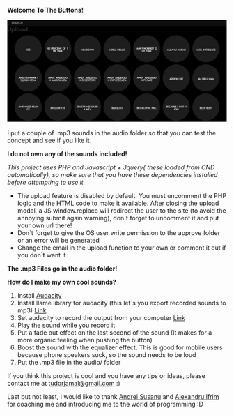 **Welcome To The Buttons!**

![alt text](buttons.JPG)

I put a couple of .mp3 sounds in the audio folder so that you can test the concept and see if you like it.

**I do not own any of the sounds included!**

*This project uses PHP and Javascript + Jquery( these loaded from CND automatically), so make sure that you have these dependencies installed before attempting to use it*

 - The upload feature is disabled by default. You must uncomment the PHP logic and the HTML code to make it available. After closing the upload modal, a JS window.replace will redirect the user to the site (to avoid the annoying submit again warning), don`t forget to uncomment it and put your own url there!
 - Don`t forget to give the OS user write permission to the approve folder or an error will be generated
 - Change the email in the upload function to your own or comment it out if you don`t want it
 
**The .mp3 Files go in the audio folder!**

**How do I make my own cool sounds?**

1. Install [Audacity](http://www.audacityteam.org/) 
2. Install llame library for audacity (this let`s you export recorded sounds to mp3) [Link](http://old.audacityteam.org/help/faq_i18n?s=install&i=lame-mp3&lang=hu)
3. Set audacity to record the output from your computer [Link](http://manual.audacityteam.org/man/tutorial_recording_computer_playback_on_windows.html)
4. Play the sound while you record it
5. Put a fade out effect on the last second of the sound (It makes for a more organic feeling when pushing the button)
6. Boost the sound with the equalizer effect. This is good for mobile users because phone speakers suck, so the sound needs to be loud
7. Put the .mp3 file in the audio/ folder

If you think this project is cool and you have any tips or ideas, please contact me at tudorjamal@gmail.com :)

Last but not least, I would like to thank [Andrei Susanu](https://github.com/andreisusanu) and [Alexandru Ifrim](https://github.com/aifrim) for coaching me and introducing me to the world of programming :D
